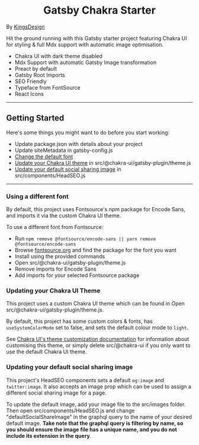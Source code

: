 <h1 style="text-align: center; border: none;">Gatsby Chakra Starter</h1>

By [KingsDesign](https://kingsdesign.com.au)

Hit the ground running with this Gatsby starter project featuring Chakra UI for styling & full Mdx support with automatic image optimisation.

- Chakra UI with dark theme disabled
- Mdx Support with automatic Gatsby Image transformation
- Preact by default
- Gatsby Root Imports
- SEO Friendly
- Typeface from FontSource
- React Icons

<hr />

<h2>Getting Started</h2>

Here's some things you might want to do before you start working:

- Update package.json with details about your project
- Update siteMetadata in gatsby-config.js
- [Change the default font](#fonts)
- [Update your Chakra UI theme](#theme) in src/@chakra-ui/gatsby-plugin/theme.js
- [Update your default social sharing image](#shareimage) in src/components/HeadSEO.js

<hr />

<h3 id="fonts">Using a different font</h3>

By default, this project uses Fontsource's npm package for Encode Sans, and imports it via the custom Chakra UI theme.

To use a different font from Fontsource:

- Run <code>npm remove @fontsource/encode-sans || yarn remove @fontsource/encode-sans</code>
- Browse [fontsource.org](https://fontsource.org/) and find the package for the font you want
- Install using the provided commands
- Open src/@chakra-ui/gatsby-plugin/theme.js
- Remove imports for Encode Sans
- Add imports for your selected Fontsource package

<h3 id="theme">Updating your Chakra UI Theme</h3>

This project uses a custom Chakra UI theme which can be found in Open src/@chakra-ui/gatsby-plugin/theme.js.

By default, this project has some custom colors & fonts, has <code>useSystemColorMode</code> set to false, and sets the default colour mode to <code>light</code>.

See [Chakra UI's theme customization documentation](https://chakra-ui.com/docs/theming/customize-theme) for information about customising this theme, or simply delete src/@chakra-ui if you only want to use the default Chakra UI theme.

<h3 id="shareimage">Updating your default social sharing image</h3>

This project's HeadSEO components sets a default <code>og:image</code> and <code>twitter:image</code>. It also accepts an image prop which can be used to assign a different social sharing image for a page.

To update the default image, add your image file to the src/images folder. Then open src/components/HeadSEO.js and change "defaultSocialShareImage" in the graphql query to the name of your desired default image. <strong>Take note that the graphql query is filtering by name, so you should ensure the image file has a unique name, and you do not include its extension in the query</strong>.
